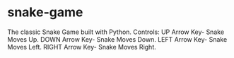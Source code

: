 # snake-game
The classic Snake Game built with Python.
Controls: 
UP Arrow Key- Snake Moves Up.
DOWN Arrow Key- Snake Moves Down.
LEFT Arrow Key- Snake Moves Left.
RIGHT Arrow Key- Snake Moves Right.
